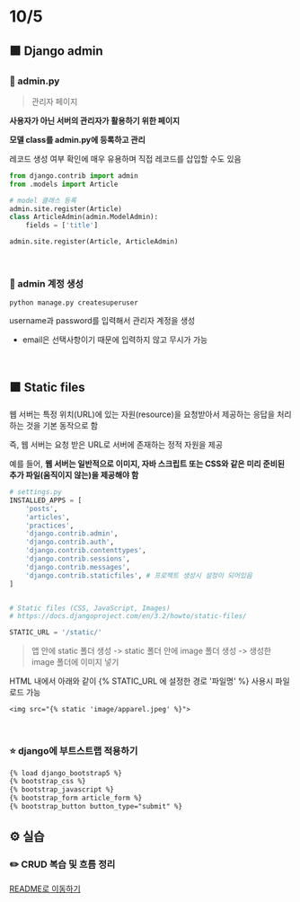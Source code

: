 # 10/5

## 🟪 Django admin

### 🧩 admin.py

>  관리자 페이지

**사용자가 아닌 서버의 관리자가 활용하기 위한 페이지**

**모델 class를 admin.py에 등록하고 관리**

레코드 생성 여부 확인에 매우 유용하며 직접 레코드를 삽입할 수도 있음

```python
from django.contrib import admin
from .models import Article

# model 클래스 등록
admin.site.register(Article)
class ArticleAdmin(admin.ModelAdmin):
    fields = ['title']

admin.site.register(Article, ArticleAdmin)
```

<br>

### 🧩 admin 계정 생성

`python manage.py createsuperuser`

username과 password를 입력해서 관리자 계정을 생성

- email은 선택사항이기 때문에 입력하지 않고 무시가 가능

<br>

## 🟪 Static files

웹 서버는 특정 위치(URL)에 있는 자원(resource)을 요청받아서 제공하는 응답을 처리하는 것을 기본 동작으로 함

즉, 웹 서버는 요청 받은 URL로 서버에 존재하는 정적 자원을 제공

예를 들어, **웹 서버는 일반적으로 이미지, 자바 스크립트 또는 CSS와 같은 미리 준비된 추가 파일(움직이지 않는)을 제공해야 함**

```python
# settings.py
INSTALLED_APPS = [
    'posts',
    'articles',
    'practices',
    'django.contrib.admin',
    'django.contrib.auth',
    'django.contrib.contenttypes',
    'django.contrib.sessions',
    'django.contrib.messages',
    'django.contrib.staticfiles', # 프로젝트 생성시 설정이 되어있음
]


# Static files (CSS, JavaScript, Images)
# https://docs.djangoproject.com/en/3.2/howto/static-files/

STATIC_URL = '/static/'
```

>  앱 안에 static 폴더 생성 -> static 폴더 안에 image 폴더 생성 -> 생성한 image 폴더에 이미지 넣기

HTML 내에서 아래와 같이 {% STATIC_URL 에 설정한 경로 '파일명' %} 사용시 파일 로드 가능

```
<img src="{% static 'image/apparel.jpeg' %}">
```

<br>

### ⭐ django에 부트스트랩 적용하기

```html
{% load django_bootstrap5 %}
{% bootstrap_css %}
{% bootstrap_javascript %}
{% bootstrap_form article_form %}
{% bootstrap_button button_type="submit" %}
```

## ⚙️ 실습

### ✏️ CRUD 복습 및 흐름 정리

[README로 이동하기](./Practice/221005/README.md)
